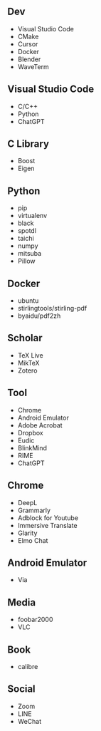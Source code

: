 ## Dev
- Visual Studio Code
- CMake
- Cursor
- Docker
- Blender
- WaveTerm

## Visual Studio Code
- C/C++
- Python
- ChatGPT

## C Library
- Boost
- Eigen

## Python
- pip
- virtualenv
- black
- spotdl
- taichi
- numpy
- mitsuba
- Pillow

## Docker
- ubuntu
- stirlingtools/stirling-pdf
- byaidu/pdf2zh

## Scholar
- TeX Live
- MikTeX
- Zotero

## Tool
- Chrome
- Android Emulator
- Adobe Acrobat
- Dropbox
- Eudic
- BlinkMind
- RIME
- ChatGPT

## Chrome
- DeepL
- Grammarly
- Adblock for Youtube
- Immersive Translate
- Glarity
- Elmo Chat

## Android Emulator
- Via

## Media
- foobar2000
- VLC

## Book
- calibre

## Social
- Zoom
- LINE
- WeChat
